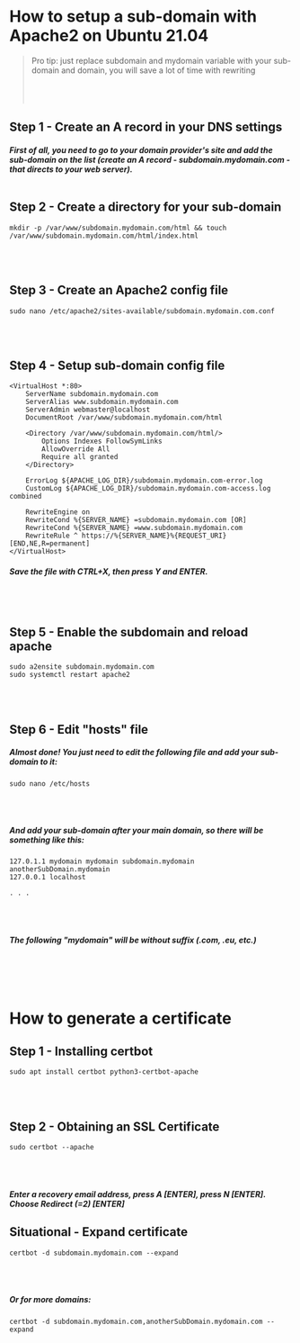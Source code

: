 # How to setup a sub-domain with Apache2 on Ubuntu 21.04
> Pro tip: just replace subdomain and mydomain variable with your sub-domain and domain, you will save a lot of time with rewriting<br /><br /><br /><br />


## Step 1 - Create an A record in your DNS settings
##### First of all, you need to go to your domain provider's site and add the sub-domain on the list (create an A record - subdomain.mydomain.com - that directs to your web server).<br /><br />

## Step 2 - Create a directory for your sub-domain
```
mkdir -p /var/www/subdomain.mydomain.com/html && touch /var/www/subdomain.mydomain.com/html/index.html
```
<br /><br />

## Step 3 - Create an Apache2 config file
```
sudo nano /etc/apache2/sites-available/subdomain.mydomain.com.conf
```
<br /><br />

## Step 4 - Setup sub-domain config file
```
<VirtualHost *:80>
    ServerName subdomain.mydomain.com
    ServerAlias www.subdomain.mydomain.com
    ServerAdmin webmaster@localhost
    DocumentRoot /var/www/subdomain.mydomain.com/html

    <Directory /var/www/subdomain.mydomain.com/html/>
        Options Indexes FollowSymLinks
        AllowOverride All
        Require all granted
    </Directory>

    ErrorLog ${APACHE_LOG_DIR}/subdomain.mydomain.com-error.log
    CustomLog ${APACHE_LOG_DIR}/subdomain.mydomain.com-access.log combined
    
    RewriteEngine on
    RewriteCond %{SERVER_NAME} =subdomain.mydomain.com [OR]
    RewriteCond %{SERVER_NAME} =www.subdomain.mydomain.com
    RewriteRule ^ https://%{SERVER_NAME}%{REQUEST_URI} [END,NE,R=permanent]
</VirtualHost>
```
##### Save the file with CTRL+X, then press Y and ENTER.
<br /><br />
## Step 5 - Enable the subdomain and reload apache
```
sudo a2ensite subdomain.mydomain.com
sudo systemctl restart apache2
```
<br /><br />
## Step 6 - Edit "hosts" file
##### Almost done! You just need to edit the following file and add your sub-domain to it:
```
sudo nano /etc/hosts
```
<br /><br />
##### And add your sub-domain after your main domain, so there will be something like this:
```
127.0.1.1 mydomain mydomain subdomain.mydomain anotherSubDomain.mydomain
127.0.0.1 localhost

. . .
```
<br /><br />
##### The following "mydomain" will be without suffix (.com, .eu, etc.)
<br /><br /><br />

# How to generate a certificate

## Step 1 - Installing certbot
```
sudo apt install certbot python3-certbot-apache
```
<br /><br />
## Step 2 - Obtaining an SSL Certificate
```
sudo certbot --apache
```
<br /><br />
##### Enter a recovery email address, press A [ENTER], press N [ENTER]. Choose Redirect (=2) [ENTER]

## Situational - Expand certificate
```
certbot -d subdomain.mydomain.com --expand
```
<br /><br />
##### Or for more domains:
```
certbot -d subdomain.mydomain.com,anotherSubDomain.mydomain.com --expand
```
<br /><br />
